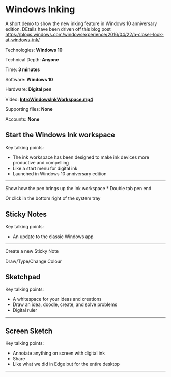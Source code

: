 # Windows Inking
A short demo to show the new inking feature in Windows 10 anniversary edition. DEtails have been driven off this blog post https://blogs.windows.com/windowsexperience/2016/04/22/a-closer-look-at-windows-ink/

Technologies: **Windows 10**

Technical Depth: **Anyone**

Time: **3 minutes**

Software: **Windows 10**

Hardware: **Digital pen**

Video: **[IntroWindowsInkWorkspace.mp4]()**

Supporting files: **None**

Accounts: **None**

## Start the Windows Ink workspace
Key talking points:
* The ink workspace has been designed to make ink devices more productive and compelling
* Like a start menu for digital ink
* Launched in Windows 10 anniversary edition

---

Show how the pen brings up the ink workspace
    * Double tab pen end

Or click in the bottom right of the system tray

## Sticky Notes
Key talking points:
* An update to the classic Windows app

---

Create a new Sticky Note

Draw/Type/Change Colour

## Sketchpad
Key talking points:
* A whitespace for your ideas and creations
* Draw an idea, doodle, create, and solve problems
* Digital ruler

---

## Screen Sketch
Key talking points:
* Annotate anything on screen with digital ink
* Share
* Like what we did in Edge but for the entire desktop

---
